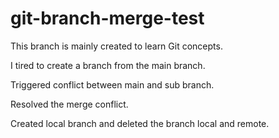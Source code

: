 # git-branch-merge-test

This branch is mainly created to learn Git concepts.

I tired to create a branch from the main branch.

Triggered conflict between main and sub branch.

Resolved the merge conflict.

Created local branch and deleted the branch local and remote.
